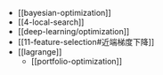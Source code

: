 - [[bayesian-optimization]]
- [[4-local-search]]
- [[deep-learning/optimization]]
- [[11-feature-selection#近端梯度下降]]
- [[lagrange]]
  - [[portfolio-optimization]]